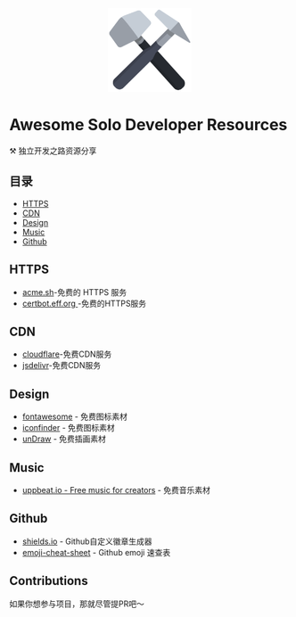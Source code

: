 <div align="center">
  <img src="./hammer.png" width="150px">
</div>

# Awesome Solo Developer Resources
⚒️ 独立开发之路资源分享

## 目录
- [HTTPS](#HTTPS)
- [CDN](#CDN)
- [Design](#Design)
- [Music](#Music)
- [Github](#Github)

## HTTPS
- [acme.sh](https://github.com/acmesh-official/acme.sh)-免费的 HTTPS 服务
- [certbot.eff.org ](https://certbot.eff.org/)-免费的HTTPS服务

## CDN
- [cloudflare](https://www.cloudflare.com/zh-cn/cdn/)-免费CDN服务
- [jsdelivr](https://www.jsdelivr.com/)-免费CDN服务

## Design
- [fontawesome](https://fontawesome.com/) - 免费图标素材
- [iconfinder](https://www.iconfinder.com/) - 免费图标素材
- [unDraw](https://undraw.co/illustrations) - 免费插画素材

## Music
- [uppbeat.io - Free music for creators](https://uppbeat.io/) - 免费音乐素材

## Github
- [shields.io](https://shields.io/) - Github自定义徽章生成器
- [emoji-cheat-sheet](https://github.com/ikatyang/emoji-cheat-sheet#table-of-contents) - Github emoji 速查表

## Contributions
如果你想参与项目，那就尽管提PR吧～
